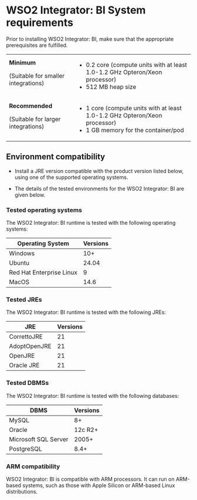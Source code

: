 # WSO2 Integrator: BI System requirements

Prior to installing WSO2 Integrator: BI, make sure that the appropriate prerequisites are fulfilled.

<table>
  <tr>
    <td>
      <b>Minimum</b>
      <p>(Suitable for smaller integrations)</p>
    </td>
    <td>
      <ul>
        <li>
          0.2 core (compute units with at least 1.0-1.2 GHz Opteron/Xeon processor)
        </li>
        <li>
          512 MB heap size
        </li>
      </ul>
    </td>
  </tr>
  <tr>
    <td>
      <b>Recommended</b>
      <p>(Suitable for larger integrations)</p>
    </td>
    <td>
      <ul>
      <li>
          1 core (compute units with at least 1.0-1.2 GHz Opteron/Xeon processor)
        </li>
        <li>
          1 GB memory for the container/pod
        </li>
      </ul>
    </td>
  </tr>
</table>

## Environment compatibility

- Install a JRE version compatible with the product version listed below, using one of the supported operating systems.

- The details of the tested environments for the WSO2 Integrator: BI are given below.

### Tested operating systems

The WSO2 Integrator: BI runtime is tested with the following operating systems:

| Operating System         | Versions   |
|--------------------------|------------|
| Windows                  | 10+       |
| Ubuntu                   | 24.04      |
| Red Hat Enterprise Linux | 9   |
| MacOS                    | 14.6      |

### Tested JREs

The WSO2 Integrator: BI runtime is tested with the following JREs:

| JRE         |Versions|
|-------------|--------|
| CorrettoJRE | 21 |
| AdoptOpenJRE | 21 |
| OpenJRE     | 21 |
| Oracle JRE  | 21 |

### Tested DBMSs

The WSO2 Integrator: BI runtime is tested with the following databases:

| DBMS                 | Versions                |
|----------------------|-------------------------|
| MySQL                | 8+                      |
| Oracle               | 12c R2+                 |
| Microsoft SQL Server | 2005+                   |
| PostgreSQL           | 8.4+                    |

### ARM compatibility

WSO2 Integrator: BI is compatible with ARM processors. It can run on ARM-based systems, such as those with Apple Silicon or ARM-based Linux distributions.